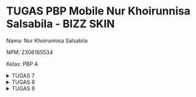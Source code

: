 # TUGAS PBP Mobile Nur Khoirunnisa Salsabila - BIZZ SKIN

Nama: Nur Khoirunnisa Salsabila

NPM: 2306165534

Kelas: PBP A

<details>
  <summary>TUGAS 7</summary>

# 1. Jelaskan apa yang dimaksud dengan stateless widget dan stateful widget, dan jelaskan perbedaan dari keduanya.

#### Stateless Widget
- Widget yang statis/tidak berubah (immutable)
- Tidak memiliki state internal yang bisa berubah selama widget hidup
- Dibuat ulang setiap kali ada perubahan, bukan diupdate
- Cocok untuk UI yang tidak perlu berubah seperti text, icon, atau layout statis
- Contoh di kode saya: `MyApp`, `MyHomePage`, `InfoCard`, `ItemCard`
  ![image](https://github.com/user-attachments/assets/736815ce-0c8b-49b9-88ec-eb1cd5685c4e)
  ![image](https://github.com/user-attachments/assets/5a0e03f9-16e8-4703-b26c-ab072c976e7d)
  ![image](https://github.com/user-attachments/assets/deb019a7-3a57-4f5f-9055-add1f7654a1b)
  ![image](https://github.com/user-attachments/assets/0c3f4b43-e66f-4969-a0a3-f4ed298d611c)

#### Stateful Widget
- Widget yang dinamis dan dapat berubah (mutable)
- Memiliki state internal yang bisa diupdate selama widget hidup
- Dapat memperbarui tampilan ketika ada perubahan data
- Cocok untuk UI yang interaktif seperti form, animasi, atau data yang berubah
- **Contoh**: `Checkbox`, `Slider`, dan `TextField` (dengan perubahan state).

### Perbedaan antara Stateless dan Stateful Widget

| Aspect               | Stateless Widget                            | Stateful Widget                            |
|----------------------|---------------------------------------------|--------------------------------------------|
| **State**            | Tidak memiliki state internal               | Memiliki state yang dapat berubah          |
| **Penggunaan**       | UI statis, tidak berubah                    | UI dinamis, berubah berdasarkan state      |
| **Perubahan Tampilan** | Tidak dapat diperbarui setelah dibuat       | Dapat diperbarui dengan `setState()`       |
| **Contoh**           | `Text`, `Icon`, `Image`                    | `Checkbox`, `Slider`, `TextField`          |

# 2. Sebutkan widget apa saja yang kamu gunakan pada proyek ini dan jelaskan fungsinya.
* **Structural Widgets:**
  - **MaterialApp:** Widget root yang menyediakan framework material design
    ![image](https://github.com/user-attachments/assets/155a3cda-f673-4c7a-8757-64a56eb56af3)
    
  - **Scaffold:** Memberikan struktur layout dasar material design
    ![image](https://github.com/user-attachments/assets/98bc3adf-97e6-4023-8917-c4b69a2f8a4c)

  - **Column:** Mengatur children secara vertikal
    ![image](https://github.com/user-attachments/assets/9d613f5e-cc82-4da3-a41b-65e1a241ceb1)

  - **Row:** Mengatur children secara horizontal
    ![image](https://github.com/user-attachments/assets/e9c66cc7-896f-40f3-b950-31b41292c65c)

  - **Container:** Wadah yang dapat dikustomisasi dengan padding, margin, dll
    ![image](https://github.com/user-attachments/assets/74da29b1-2768-4b9c-8d46-fcc13803ef8e)

  - **Center:** Menempatkan child di tengah
    ![image](https://github.com/user-attachments/assets/0673c116-0953-4c37-b01e-eb1b560c5ef9)

  - **GridView:** Menampilkan items dalam grid layout
    ![image](https://github.com/user-attachments/assets/76d756ca-4c6a-4007-a624-f92d6d23fe40)


* **UI Elements:**
  - **AppBar:** Bar aplikasi di bagian atas
    ![image](https://github.com/user-attachments/assets/1f792a88-c1bd-478f-933a-dad1dc60607e)

  - **Card:** Menampilkan konten dalam bentuk card material design
    ![image](https://github.com/user-attachments/assets/8f64a4d6-fddb-45bb-98a1-635c730ab68d)

  - **Text:** Menampilkan text
    ![image](https://github.com/user-attachments/assets/2bbca2b1-b4fc-4c93-93ba-3bbc6ac602d5)

  - **Icon:** Menampilkan icon
    ![image](https://github.com/user-attachments/assets/a8d35f46-871c-439f-ae06-ee9ca82dd556)

  - **InkWell:** Memberikan efek ripple saat ditekan
  - **Material:** Memberikan visual material design
    ![image](https://github.com/user-attachments/assets/da783f24-53f2-4dfa-b4c6-9528577f171a)


* **Layout Widgets:**
  - **Padding:** Memberikan padding pada widget
  - **SizedBox:** Memberikan space kosong dengan ukuran tertentu
    ![image](https://github.com/user-attachments/assets/e9372c1d-f382-48e3-ae62-19c254742af3)

* **Custom Widgets:**
  - **InfoCard:** Widget kustom yang digunakan untuk menampilkan informasi dalam bentuk kartu.
    ![image](https://github.com/user-attachments/assets/3653bdd7-fe0b-4595-b36a-8b4a8a5932d4)

  - **ItemCard:** Widget kustom yang digunakan untuk menampilkan ikon dan teks dalam bentuk kartu.
    ![image](https://github.com/user-attachments/assets/64250a35-0c01-44a6-bf0f-f56856dac06b)

# **3. Apa fungsi dari setState()? Jelaskan variabel apa saja yang dapat terdampak dengan fungsi tersebut.**

- Fungsi dari `setState()` adalah method yang digunakan dalam `StatefulWidget` untuk memberitahu framework bahwa internal state telah berubah dan perlu melakukan rebuild widget.
- Saat `setState()` dipanggil, Flutter akan menjalankan ulang metode `build()` dari widget tersebut untuk memperbarui tampilan sesuai dengan perubahan state.
- Dalam kode saya saat ini tidak ada penggunaan `setState()` karena semua widget adalah stateless. 

**Variabel yang dapat terdampak adalah:**
- Variabel yang dideklarasikan sebagai `non-final` dalam class `State` (Semua variabel yang berada dalam kelas State dari `StatefulWidget` dapat terdampak oleh `setState()`).
- Variabel yang diupdate di dalam fungsi `setState()`

# **4. Jelaskan perbedaan antara const dengan final.**

* `const`:
  - Variabel harus diinisialisasi pada saat compile-time
  - `const` digunakan untuk mendeklarasikan nilai yang bersifat konstan, tidak akan pernah berubah.
  - Nilai harus sudah diketahui sebelum program dijalankan
  - Membuat objek menjadi deeply immutable
  - Contoh: const Text('Hello')

* `final`:
  - Variabel bisa diinisialisasi pada runtime
  - Nilai bisa ditentukan saat program berjalan
  - Hanya membuat referensi variabel immutable, bukan nilai dalamnya
  - `final` digunakan untuk mendeklarasikan variabel yang nilainya hanya dapat diinisialisasi sekali dan tidak dapat diubah setelah itu.
  - Nilai yang dideklarasikan dengan `final` dapat ditentukan pada saat di-compile (runtime).
  - `final` sering digunakan untuk variabel yang nilainya baru diketahui pada saat runtime.
Contoh: final String name = getName()

| Aspect               | `const`                                 | `final`                                |
|----------------------|-----------------------------------------|----------------------------------------|
| **Saat Kompilasi**   | Harus sudah diketahui nilainya          | Bisa ditentukan saat runtime           |
| **Perubahan Nilai**  | Tidak bisa diubah setelah diinisialisasi | Tidak bisa diubah setelah diinisialisasi |

- **Const**: Digunakan untuk nilai yang sudah diketahui saat kompilasi dan bersifat konstan, tidak dapat diubah selama runtime.
- **Final**: Menyimpan nilai yang hanya dapat diinisialisasi sekali, namun nilainya bisa ditentukan selama runtime.

# **5. Jelaskan bagaimana cara kamu mengimplementasikan checklist-checklist di atas.**

**1. Membuat Projek Flutter dengan command:**
``flutter create bizz_skin_mobile``

**2. Membuat tiga tombol sederhana dengan ikon dan teks**
- Membuka file menu.dart dan menambahkan daftar item dengan ikon dan teks:
  ```dart
  final List<ItemHomepage> items = [
    ItemHomepage("Lihat Daftar Produk", Icons.production_quantity_limits_rounded, Colors.pink), 
    ItemHomepage("Tambah Produk", Icons.add, Colors.purple), 
    ItemHomepage("Logout", Icons.logout, Colors.blue), 
  ];
  
- Menggunakan GridView untuk menampilkan tombol-tombol dalam bentuk grid:
  ```dart
  GridView.count(
                    primary: true,
                    padding: const EdgeInsets.all(20),
                    crossAxisSpacing: 10,
                    mainAxisSpacing: 10,
                    crossAxisCount: 3,
                    shrinkWrap: true,
                    children: items.map((ItemHomepage item) {
                      return ItemCard(item);
                    }).toList(),
                  ),

**3. Membuat Warna-warna yang berbeda untuk setiap tombol**
- Buka file `menu.dart` kemudian atur warna latar belakang untuk setiap ombol di dalam `ItemCard`:
  ```dart
    class ItemCard extends StatelessWidget {
    final ItemHomepage item;
  
    const ItemCard(this.item, {super.key});
  
    @override
    Widget build(BuildContext context) {
      return Material(
        color: item.color,
        borderRadius: BorderRadius.circular(12),
        child: InkWell(
          onTap: () {
            ScaffoldMessenger.of(context)
              ..hideCurrentSnackBar()
              ..showSnackBar(SnackBar(
                  content: Text("Kamu telah menekan tombol ${item.name}!")));
          },
          child: Container(
            padding: const EdgeInsets.all(8),
            child: Center(
              child: Column(
                mainAxisAlignment: MainAxisAlignment.center,
                children: [
                  Icon(
                    item.icon,
                    color: Colors.white,
                    size: 30.0,
                  ),
                  const Padding(padding: EdgeInsets.all(3)),
                  Text(
                    item.name,
                    textAlign: TextAlign.center,
                    style: const TextStyle(color: Colors.white),
                  ),
                ],
              ),
            ),
          ),
        ),
      );
    }
  }

**4. Memunculkan Snackbar**
- Menambahkan 'action' pada setiap tombol di dalam ItemCard agar dapat memunculkan Snackbar:
  ```dart
  onTap: () {
          ScaffoldMessenger.of(context)
            ..hideCurrentSnackBar()
            ..showSnackBar(SnackBar(
                content: Text("Kamu telah menekan tombol ${item.name}!")));
        },

**5. Personalized Tema untuk BizzSkin**
 - Buka file `main.dart` dan atur warna tema aplikasi:
   ```dart
   colorScheme: ColorScheme.fromSwatch().copyWith(
          primary: const Color(0xFF800000),
          secondary: const Color(0xFF600000),
        ),
        useMaterial3: true,
     ),

 - Mengatur `home` untuk menampilkan `MyHomePage`:
   ```dart
   home: MyHomePage(),
   
 - Membuka file `menu.dart` dan menambahkan `AppBar`:
   ```dart
   appBar: AppBar(
        title: const Text(
          'Bizz Skin',
          style: TextStyle(
            color: Colors.white,
            fontWeight: FontWeight.bold,
          ),
        ),
        backgroundColor: Theme.of(context).colorScheme.primary,
      ),
   
 - Menambahkan `InfoCard` untuk menampilkan informasi user:
   ```dart
   Row(
              mainAxisAlignment: MainAxisAlignment.spaceEvenly,
              children: [
                InfoCard(title: 'NPM', content: npm),
                InfoCard(title: 'Name', content: name),
                InfoCard(title: 'Class', content: className),
              ],
            ),
   

**6. Melakukan add, commit, dan push.**




</details>


<details>
  <summary>TUGAS 8</summary>

# 1. Apa kegunaan `const` di Flutter? Jelaskan apa keuntungan ketika menggunakan `const` pada kode Flutter? Kapan sebaiknya kita menggunakan `const`, dan kapan sebaiknya tidak digunakan?

## - Kegunaan `const` di Flutter?
Pada Flutter, `const` digunakan untuk membuat objek atau widget bersifat immutable (tidak berubah) dan pada waktu kompilasi (compile-time). Ketika sebuah widget atau objek diinisialisasi dengan `const`, Flutter mengalokasikan memori hanya sekali dan dapat melakukan optimisasi untuk tidak membuat ulang objek tersebut jika digunakan berulang kali.

## - Keuntungan ketika menggunakan `const` pada Flutter?
* Dengan mendefinisikan widget sebagai `const`, Flutter dapat menggunakan objek yang sama di beberapa tempat tanpa membuat ulang widget, menghemat memori (memori lebih efisien).
* Karena widget `const` tidak berubah, Flutter dapat menghindari rendering ulang pada setiap perubahan state yang tidak mempengaruhi widget tersebut (mengoptimalkan performa aplikasi).
* Kode menjadi lebih mudah diprediksi dan stabil, karena nilai const tidak bisa diubah setelah diinisialisasi.


## - Kapan sebaiknya kita menggunakan `const`?
* Ketika kita tahu bahwa widget tidak akan berubah atau ketika kita tidak ingin widget tersebut dirender ulang setiap kali ada perubahan state di atasnya.
* Widget yang tidak bergantung pada data dinamis

## - Kapan sebaiknya kita tidak menggunakan `const`?
* Jika widget atau objek memiliki nilai yang berubah selama runtime atau bergantung pada input yang tidak diketahui saat compile-time.
* Widget yang bergantung pada data dinamis

## Contoh penggunaan `const` pada kode saya:
```dart
 const SizedBox(height: 16.0),
            Center(
              child: Column(
                children: [
                  const Padding(
                    padding: EdgeInsets.only(top: 16.0),
                    child: Text(
                      'Welcome to Bizz Skin!',
                      style: TextStyle(
                        fontWeight: FontWeight.bold,
                        fontSize: 18.0,
                      ),
                    ),
                  ),
```

# 2. Jelaskan dan bandingkan penggunaan Column dan Row pada Flutter. Berikan contoh implementasi dari masing-masing layout widget ini!

## Column
* Widget yang digunakan untuk menata anak-anaknya secara vertikal. Setiap widget anak akan ditempatkan di bawah widget anak yang sebelumnya.
* Menggunakan mainAxisAlignment untuk pengaturan vertikal
* Menggunakan crossAxisAlignment untuk pengaturan horizontal

* Contoh implementasi column pada kode saya:
  ```dart
  Column(
                children: [
                  const Padding(
                    padding: EdgeInsets.only(top: 16.0),
                    child: Text(
                      'Welcome to Bizz Skin!',
                      style: TextStyle(
                        fontWeight: FontWeight.bold,
                        fontSize: 18.0,
                      ),
                    ),
                  ),
                  GridView.count(
                    primary: true,
                    padding: const EdgeInsets.all(20),
                    crossAxisSpacing: 10,
                    mainAxisSpacing: 10,
                    crossAxisCount: 3,
                    shrinkWrap: true,
                    children: items.map((ItemHomepage item) {
                      return ItemCard(item);
                    }).toList(),
                  ),
                ],
              ),
Pada `MenuScreen`, `Column` digunakan untuk menata widget secara vertikal, seperti teks "Welcome to Bizz Skin!" dan `GridView` yang menampilkan item-item menu.
  
## Row
* Widget yang digunakan untuk menata anak-anaknya secara horizontal. Setiap widget anak akan ditempatkan di sebelah kanan widget anak sebelumnya.
* Menggunakan mainAxisAlignment untuk pengaturan horizontal
* Menggunakan crossAxisAlignment untuk pengaturan vertikal

*Contoh implementasi dari kode saya:
```dart
Row(
  mainAxisAlignment: MainAxisAlignment.spaceEvenly,
  children: [
    InfoCard(title: 'NPM', content: userId),
    InfoCard(title: 'Username', content: userName),
    InfoCard(title: 'Class', content: className),
  ],
```
Pada halaman `MenuScreen`, `Row` digunakan untuk menata `InfoCard` secara horizontal. Dengan demikian, informasi pengguna ditampilkan dalam satu baris.

## Perbandingan penggunaan Column dan Row pada Flutter
- Gunakan Column ketika:
  * Menampilkan daftar item secara vertikal
  * Membuat form dengan input fields
  * Menyusun konten dari atas ke bawah

- Gunakan Row ketika:
  * Membuat navigation bar
  * Menampilkan item secara horizontal
  * Menyusun tombol berdampingan
  * Membuat layout dengan elemen sejajar horizontal
 
- Perbandingan properties penting column dan row:
  1. mainAxisAlignment:
     * Column: Mengatur posisi vertikal (top, center, bottom, spaceEvenly, etc.)
     * Row: Mengatur posisi horizontal (start, center, end, spaceEvenly, etc.)
  2. crossAxisAlignment:
     * Column: Mengatur posisi horizontal (start, center, end, stretch)
     * Row: Mengatur posisi vertikal (start, center, end, stretch)
   3. mainAxisSize:
      * min: Mengambil ruang minimal yang dibutuhkan
      * max: Mengambil seluruh ruang yang tersedia
        
- Kesimpulan:
  * Column:
    1. Arah: Vertikal (atas ke bawah)
    2. Main Axis: Vertikal
    3. Cross Axis: Horizontal
  * Row:
    1. Arah: Horizontal (kiri ke kanan)
    2. Main Axis: Horizontal
    3. Cross Axis: Vertikal

# 3. Sebutkan apa saja elemen input yang kamu gunakan pada halaman form yang kamu buat pada tugas kali ini. Apakah terdapat elemen input Flutter lain yang tidak kamu gunakan pada tugas ini? Jelaskan!

**Pada halaman form   ProductEntryFormPage   di aplikasi Bizz Skin, elemen input yang digunakan adalah sebagai berikut:**

* TextFormField untuk input teks umum (nama produk dan deskripsi produk):
  - Nama produk diinput menggunakan TextFormField dengan validasi yang memastikan bahwa input tidak kosong, memiliki panjang minimal 3 karakter, dan maksimal 50 karakter.
  - Deskripsi produk juga menggunakan TextFormField dengan validasi untuk memastikan input tidak kosong, memiliki panjang minimal 5 karakter, dan maksimal 500 karakter.
* TextFormField untuk input angka (jumlah produk):
  - Jumlah produk diinput menggunakan TextFormField dengan tipe input angka (number) serta validasi yang memastikan input tidak kosong, berupa angka, bernilai non-negatif, tidak boleh 0, dan tidak lebih dari 10,000.
* ElevatedButton untuk menyimpan data yang telah dimasukkan ke dalam form.

**Elemen input flutter lain yang tidak saya gunakan pada tugas ini**
* `Checkbox`:
  - untuk input boolean, misal opsi ya/tidak.
  - Cocok untuk multiple selection
  - Contoh: daftar todo, pemilihan fitur/opsi
* `DropdownButton`:
  - Untuk memilih satu item dari daftar opsi
  - Hemat ruang karena opsi tersembunyi
  - Contoh: pemilihan kategori, filter
* `DatePicker`:
  - Untuk memilih tanggal
  - Interface kalender yang user-friendly
  - Contoh: tanggal lahir, jadwal appointment
* `TimePicker`:
  - Untuk memilih waktu
  - Interface jam yang user-friendly
  - Contoh: pengaturan alarm, jadwal meeting
* `Radio Button`:
  - Untuk memilih satu opsi dari beberapa pilihan
  - Hanya satu pilihan yang bisa dipilih
  - Contoh: pemilihan gender, tingkat pendidikan
* `Switch`:
  -  Toggle on/off (untuk input boolean dengan tampilan switch)
  -  Biasanya untuk pengaturan
  -  Contoh: dark mode, notifikasi
* `Slider`:
  - Untuk memilih nilai dalam rentang tertentu (untuk input angka dalam rentang tertentu dengan cara menggeser)
  - Cocok untuk input numerik dengan range
  - Contoh: volume, brightness, filter strength
* `ColorPicker`:
  - Untuk memilih warna
  - Biasanya untuk customization
  - Contoh: tema aplikasi, pengaturan tampilan

# 4. Bagaimana cara kamu mengatur tema (theme) dalam aplikasi Flutter agar aplikasi yang dibuat konsisten? Apakah kamu mengimplementasikan tema pada aplikasi yang kamu buat?

**Ya, saya telah mengimplementasikan tema dalam aplikasi Bizz Skin Mobile. Implementasi ini ada dalam file   `main.dart`:**
```dart
theme: ThemeData(
  colorScheme: ColorScheme.fromSwatch().copyWith(
    primary: const Color(0xFF800000),
    secondary: const Color(0xFF600000),
  ),
  useMaterial3: true,
),
```

Pada Flutter, konsistensi tema dapat diatur menggunakan `ThemeData`, yang diterapkan secara global dalam `MaterialApp` melalui properti `theme`. Dengan demikian, memungkinkan kita untuk mengatur warna, font, dan gaya visual lainnya secara konsisten. Nanti tema akan diterapkan secara global ke seluruh app, semua widget juga akan mengikuti gaya yang telah diset.

Pada Bizz Skin, tema diatur di dalam `main.dart`, dan tema digunakan untuk menetapkan warna primer dan sekunder yang konsisten di seluruh aplikasi. Warna utama dengan `primary: const Color(0xFF800000)`, Warna sekunder dengan `secondary: const Color(0xFF600000)`, supaya tidak monoton, tetapi tetap konsisten. Kemudian Properti `useMaterial3` diset `true`.

# 5. Bagaimana cara kamu menangani navigasi dalam aplikasi dengan banyak halaman pada Flutter?
Di aplikasi Bizz Skin, navigasi antar halaman diatur menggunakan `Navigator` dan `MaterialPageRoute`:

- `Navigator.push` digunakan untuk menavigasi ke halaman baru dan menambahkan halaman tersebut ke dalam stack navigasi.
- `Navigator.pushReplacement` digunakan untuk menavigasi ke halaman baru dengan menggantikan halaman saat ini di stack navigasi.

1. Navigasi dari `MenuScreen` ke `ProductEntryFormPage` terjadi saat pengguna menekan tombol "Tambah Produk".
```dart
Navigator.push(
              context,
              MaterialPageRoute(
                builder: (context) => const ProductEntryFormPage(),
              ),
            );
          }
```
Contoh lain:
```dart
// ... existing code ...
ListTile(
  leading: const Icon(Icons.home_outlined),
  title: const Text('Halaman Utama'),
  onTap: () {
    Navigator.pushReplacement(
      context,
      MaterialPageRoute(
        builder: (context) => MenuScreen(), // Menuju ke MenuScreen
      ),
    );
  },
),
```
Ini akan menavigasi ke `MenuScreen` (Halaman Utama)

```dart
ListTile(
  leading: const Icon(Icons.shopping_bag),
  title: const Text('Tambah Produk'),
  onTap: () {
    Navigator.pushReplacement(
      context,
      MaterialPageRoute(
        builder: (context) => const ProductEntryFormPage(), // Menuju ke ProductEntryFormPage
      ),
    );
  },
),
```
Ini akan menavigasi ke `ProductEntryFormPage` (halaman form tambah produk)


2. Untuk navigasi dari `LeftDrawer` ke halaman page item menu yang sesuai dipilih user.
```dart
 ListTile(
            leading: const Icon(Icons.home_outlined),
            title: const Text('Halaman Utama'),
            onTap: () {
              Navigator.pushReplacement(
                context,
                MaterialPageRoute(
                  builder: (context) => MenuScreen(), // hapus const
                ),
              );
            },
          ),
          ListTile(
            leading: const Icon(Icons.shopping_bag),
            title: const Text('Tambah Produk'),
            onTap: () {
              Navigator.pushReplacement(
                context,
                MaterialPageRoute(
                  builder: (context) => const ProductEntryFormPage(),
                ),
              );
            },
          ),
        ],
```
**Kesimpulan:**
Navigasi yang Sudah Diimplementasikan
1. `product_card.dart`
   ```dart
   // Navigasi dari card ke form
    Navigator.push(
      context,
      MaterialPageRoute(
        builder: (context) => const ProductEntryFormPage(),
      ),
    );
2. left_drawer.dart
   ```dart
   // Navigasi dari drawer dengan pushReplacement
    Navigator.pushReplacement(
      context,
      MaterialPageRoute(
        builder: (context) => MenuScreen(),
      ),
    );
</details>


<details>
  <summary>TUGAS 9</summary>
  
# 1. Jelaskan mengapa kita perlu membuat model untuk melakukan pengambilan ataupun pengiriman data JSON? Apakah akan terjadi error jika kita tidak membuat model terlebih dahulu?

* Pentingnya model:
  - Model mempermudah kita dalam mendefinisikan struktur data JSON yang akan dikirim atau diterima. Dengan menggunakan model, kita dapat memastikan bahwa data yang ditangani sesuai dengan format yang diinginkan.
  - Kemudahan Parsing: Model menyediakan kerangka untuk parsing data JSON ke dalam objek yang dapat digunakan oleh aplikasi, sehingga mengurangi kesalahan pemrosesan data.
  - Scalability: Jika data JSON berkembang, perubahan hanya perlu dilakukan pada model, bukan di seluruh bagian kode.
  - Mempermudah akses data dengan properti yang terdefinisi
  - Memudahkan maintenance code
  - Meningkatkan readability
  - Model memastikan tipe data yang konsisten
  - Membantu menghindari runtime errors
  - Memberikan autocomplete dan compile-time checking

* Jika tidak membuat model:
  - Error Parsing: Tanpa model, ada risiko tinggi error saat data yang diterima tidak sesuai dengan ekspektasi (misalnya, tipe data atau atribut yang salah).
  - Code Maintenance: Kode akan menjadi sulit dipelihara karena tidak ada standar yang jelas untuk menangani data JSON.
  - Tidak ada validasi tipe data
  - Rawan typo saat mengakses keys
  - Tidak ada autocomplete
  - Lebih sulit untuk maintenance

# 2. Jelaskan fungsi dari library http yang sudah kamu implementasikan pada tugas ini
Library `http` digunakan untuk melakukan operasi HTTP dalam aplikasi, seperti:
- Komunikasi dengan Django backend
- Send request GET untuk mengambil data produk
- Send request POST saat login/register
- Handle response dari server
- Atur headers dan cookies untuk autentikasi
  
# 3. Jelaskan fungsi dari CookieRequest dan jelaskan mengapa instance CookieRequest perlu untuk dibagikan ke semua komponen di aplikasi Flutter.
Fungsi `CookieRequest:`
* CookieRequest digunakan untuk menangani sesi pengguna dalam aplikasi Flutter dengan Django.
* Menyimpan cookie yang diterima dari server setelah login, yang digunakan untuk autentikasi di permintaan berikutnya.
* Mempermudah pengelolaan status login dan logout.
* Digunakan di semua halaman yang perlu autentikasi
* User tetap login saat pindah halaman
* Handle cookies Django untuk security

Mengapa instance perlu dibagikan ke semua komponen?
* Konsistensi Sesi: Dengan instance yang sama, semua komponen dapat berbagi informasi sesi pengguna.
* Mempermudah Akses Data: Komponen yang membutuhkan data sesi tidak perlu membuat ulang instance, sehingga menghemat memori dan menghindari multiple instances.
* Integrasi Mudah: Komponen bisa langsung menggunakan cookie yang sudah tersimpan tanpa perlu pengaturan tambahan.

# 4. Jelaskan mekanisme pengiriman data mulai dari input hingga dapat ditampilkan pada Flutter.

1. User input data produk di form
2. Data dikumpulkan saat tombol Save ditekan
3. Flutter mengubah data jadi JSON
4. Dikirim ke Django via POST request
5. Django memproses dan simpan ke database
6. Flutter fetch data terbaru
7. Data ditampilkan dalam bentuk card

penjelasan:
1. Input Form
   ```dart
   // Form dibungkus dengan Form widget untuk validasi
    Form(
      key: _formKey, // Global key untuk mengakses state form
      child: TextFormField(
        controller: _nameController, // Controller untuk mengelola input
        decoration: InputDecoration(
          labelText: 'Nama Produk',
          hintText: 'Masukkan nama produk',
          border: OutlineInputBorder(),
        ),
        // Menyimpan nilai input ke variable
        onChanged: (String? value) {
          setState(() {
            _name = value!;
          });
        },
        // Validasi input
        validator: (String? value) {
          if (value == null || value.isEmpty) {
            return "Nama tidak boleh kosong!";
          }
          return null;
        },
      ),
    )

2. Validasi Form
   ```dart
   // Ketika tombol submit ditekan
    ElevatedButton(
      onPressed: () async {
        // Cek apakah semua validator dalam form passed
        if (_formKey.currentState!.validate()) {
          // Lanjut ke proses pengiriman data
          _formKey.currentState!.save(); // Simpan nilai form
        } else {
          // Tampilkan pesan error jika validasi gagal
          ScaffoldMessenger.of(context).showSnackBar(
            const SnackBar(
              content: Text("Mohon isi semua field dengan benar!"),
            ),
          );
        }
      }
    )

3. Persiapan Data
   ```dart
   // Data dikumpulkan dari form dan diformat sesuai kebutuhan server
    final data = {
      'name': _name,
      'price': _price.toString(),
      'description': _description,
      'skin_type': _skinType,
    };
    
    // Data di-encode menjadi JSON
    String jsonData = jsonEncode(data);

4. Pengiriman ke Server
   ```dart
       try {
      // Kirim request POST ke Django backend
      final response = await request.postJson(
        "http://127.0.0.1:8000/create-flutter/",
        jsonData
      );
      
      // request.postJson akan:
      // 1. Menambahkan headers yang diperlukan (termasuk CSRF token)
      // 2. Mengirim request dengan method POST
      // 3. Menunggu response dari server
      // 4. Menghandle cookies yang diterima
      
    } catch (e) {
      // Handle error network atau server
      ScaffoldMessenger.of(context).showSnackBar(
        SnackBar(content: Text("Error: ${e.toString()}")),
      );
    }

5. Handle Response
   ```dart
       if (context.mounted) {
      if (response['status'] == 'success') {
        // Tampilkan pesan sukses
        ScaffoldMessenger.of(context).showSnackBar(
          const SnackBar(
            content: Text("Produk berhasil ditambahkan!"),
          ),
        );
        
        // Reset form
        _formKey.currentState!.reset();
        
        // Navigate ke halaman lain (opsional)
        Navigator.pushReplacement(
          context,
          MaterialPageRoute(builder: (context) => ProductListPage()),
        );
        
      } else {
        // Tampilkan pesan error dari server
        ScaffoldMessenger.of(context).showSnackBar(
          SnackBar(
            content: Text(response['message'] ?? "Terjadi kesalahan"),
          ),
        );
      }
    }

6. Di sisi Django (Backend)
   ```dart
   @csrf_exempt
    def create_product_flutter(request):
        if request.method == 'POST':
            try:
                data = json.loads(request.body)
                
                # Buat instance produk baru
                new_product = Product.objects.create(
                    user = request.user,
                    name = data['name'],
                    price = int(data['price']),
                    description = data['description'],
                    skin_type = data['skin_type']
                )
                
                # Kirim response sukses
                return JsonResponse({
                    "status": "success",
                    "message": "Product successfully created!"
                }, status=200)
                
            except Exception as e:
                # Kirim response error
                return JsonResponse({
                    "status": "error",
                    "message": str(e)
                }, status=400)


# 5. Jelaskan mekanisme autentikasi dari login, register, hingga logout. Mulai dari input data akun pada Flutter ke Django hingga selesainya proses autentikasi oleh Django dan tampilnya menu pada Flutter.
Login
- User input username & password
- Data dikirim ke endpoint Django `/auth/login/`
- Django validasi kredensial
- Jika valid, buat session & kirim cookie
- Flutter simpan cookie di CookieRequest
- Redirect ke menu utama
- Penjelasan:
  ```dart
    // 1. Input credentials di Flutter
  final response = await request.login(
    "http://127.0.0.1:8000/auth/login/",
    {
      'username': username,
      'password': password,
    }
  );

  // 2. Django memvalidasi
  // 3. Django mengirim response
  // 4. Flutter menerima dan mengupdate UI

Register
- User isi form registrasi
- Data dikirim ke `/auth/register/`
- Django validasi & buat user baru
- Redirect ke login page
- Penjelasan:
  ```dart
  // 1. Input data registrasi
  final response = await request.postJson(
    "http://127.0.0.1:8000/auth/register/",
    jsonEncode({
      "username": username,
      "password1": password1,
      "password2": password2,
    })
  );
  
  // 2. Django membuat user baru
  // 3. Response dikirim ke Flutter

Logout
- User tekan tombol logout
- Request ke `/auth/logout/`
- Django hapus session
- Flutter hapus cookie
- Kembali ke login page
- Penjelasan:
  ```dart
  // 1. Request logout
  final response = await request.logout(
    "http://127.0.0.1:8000/auth/logout/"
  );
  
  // 2. Django menghapus session
  // 3. Flutter update UI ke login page


## Login, Register, dan Logout Flow

### **1. Login**
   
**A. Di Flutter (Frontend):**
```dart
// 1. User mengisi form login
final _usernameController = TextEditingController();
final _passwordController = TextEditingController();

// 2. Saat tombol login ditekan
ElevatedButton(
  onPressed: () async {
    String username = _usernameController.text;
    String password = _passwordController.text;

    // 3. Kirim request login ke Django
    final response = await request.login(
      "http://127.0.0.1:8000/auth/login/",
      {
        'username': username,
        'password': password,
      }
    );

    // 4. Handle response
    if (request.loggedIn) {
      String message = response['message'];
      String uname = response['username'];
      
      // 5. Jika sukses, navigate ke home
      Navigator.pushReplacement(
        context,
        MaterialPageRoute(builder: (context) => MenuScreen()),
      );
      
      // 6. Tampilkan pesan sukses
      ScaffoldMessenger.of(context).showSnackBar(
        SnackBar(content: Text("$message Selamat datang, $uname.")),
      );
    } else {
      // 7. Jika gagal, tampilkan error
      showDialog(
        context: context,
        builder: (context) => AlertDialog(
          title: const Text('Login Gagal'),
          content: Text(response['message']),
          actions: [
            TextButton(
              child: const Text('OK'),
              onPressed: () => Navigator.pop(context),
            ),
          ],
        ),
      );
    }
  },
)
```
**B. Di Django (Backend):**
```dart
@csrf_exempt
def login(request):
    username = request.POST['username']
    password = request.POST['password']
    
    user = authenticate(username=username, password=password)
    if user is not None:
        if user.is_active:
            auth_login(request, user)
            return JsonResponse({
                "status": True,
                "message": "Login sukses!",
                "username": user.username,
                "user_id": user.id,
            })
    return JsonResponse({
        "status": False,
        "message": "Username atau password salah!"
    })
```


### **2. Register Flow**
   
**A. Di Flutter:**
```dart
// 1. User mengisi form register
final _usernameController = TextEditingController();
final _passwordController = TextEditingController();
final _confirmPasswordController = TextEditingController();

// 2. Saat tombol register ditekan
ElevatedButton(
  onPressed: () async {
    String username = _usernameController.text;
    String password1 = _passwordController.text;
    String password2 = _confirmPasswordController.text;

    // 3. Validasi password match
    if (password1 != password2) {
      ScaffoldMessenger.of(context).showSnackBar(
        const SnackBar(content: Text("Password tidak cocok!")),
      );
      return;
    }

    // 4. Kirim request register ke Django
    final response = await request.postJson(
      "http://127.0.0.1:8000/auth/register/",
      jsonEncode({
        "username": username,
        "password1": password1,
        "password2": password2,
      })
    );

    // 5. Handle response
    if (response['status'] == 'success') {
      // 6. Jika sukses, navigate ke login
      Navigator.pushReplacement(
        context,
        MaterialPageRoute(builder: (context) => const LoginPage()),
      );
      ScaffoldMessenger.of(context).showSnackBar(
        const SnackBar(content: Text("Registrasi berhasil!")),
      );
    } else {
      // 7. Jika gagal, tampilkan error
      ScaffoldMessenger.of(context).showSnackBar(
        SnackBar(content: Text(response['message'])),
      );
    }
  },
)
```

**B. Di Django (Backend):**
```dart
@csrf_exempt
def register(request):
    if request.method == 'POST':
        data = json.loads(request.body)
        
        try:
            # Validasi data
            if data['password1'] != data['password2']:
                return JsonResponse({
                    'status': 'failed',
                    'message': 'Password tidak cocok!'
                })
                
            # Cek username exists
            if User.objects.filter(username=data['username']).exists():
                return JsonResponse({
                    'status': 'failed',
                    'message': 'Username sudah digunakan!'
                })
                
            # Buat user baru
            user = User.objects.create_user(
                username=data['username'],
                password=data['password1']
            )
            user.save()
            
            return JsonResponse({
                'status': 'success',
                'message': 'Register berhasil!'
            })
            
        except Exception as e:
            return JsonResponse({
                'status': 'failed',
                'message': str(e)
            })
```

### **3. Logout Flow**

**A. Di Flutter:**
```dart
// 1. Saat tombol logout ditekan
onTap: () async {
  // 2. Kirim request logout
  final response = await request.logout(
    "http://127.0.0.1:8000/auth/logout/"
  );
  
  // 3. Handle response
  if (response['status']) {
    String uname = response["username"];
    
    // 4. Tampilkan pesan sukses
    ScaffoldMessenger.of(context).showSnackBar(
      SnackBar(content: Text("Logout berhasil! Sampai jumpa, $uname.")),
    );
    
    // 5. Navigate ke login page
    Navigator.pushReplacement(
      context,
      MaterialPageRoute(builder: (context) => const LoginPage()),
    );
  }
}
```

**B. Di Django (Backend):**
```dart
@csrf_exempt
def logout(request):
    username = request.user.username
    try:
        auth_logout(request)
        return JsonResponse({
            "status": True,
            "message": "Logout berhasil!",
            "username": username
        })
    except:
        return JsonResponse({
            "status": False,
            "message": "Logout gagal!"
        })
```
 

# 6. Jelaskan bagaimana cara kamu mengimplementasikan checklist di atas secara step-by-step! (bukan hanya sekadar mengikuti tutorial).


</details>  
